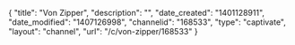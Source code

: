 {
    "title": "Von Zipper",
    "description": "",
    "date_created": "1401128911",
    "date_modified": "1407126998",
    "channelid": "168533",
    "type": "captivate",
    "layout": "channel",
    "url": "\/c\/von-zipper\/168533"
}